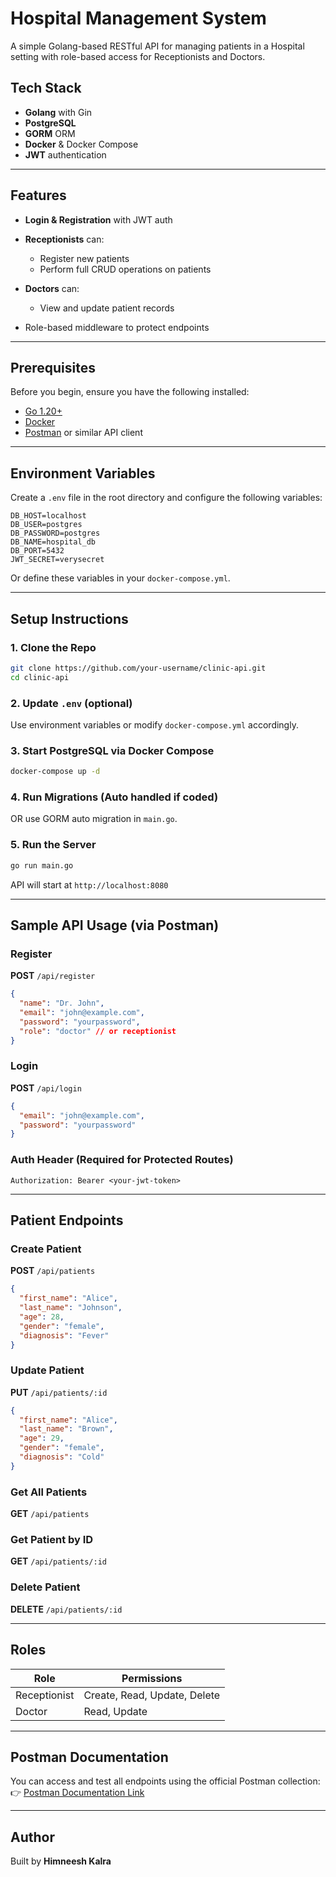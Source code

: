 # Hospital Management System

A simple Golang-based RESTful API for managing patients in a Hospital setting with role-based access for Receptionists and Doctors.

## Tech Stack

* **Golang** with Gin
* **PostgreSQL**
* **GORM** ORM
* **Docker** & Docker Compose
* **JWT** authentication

---

## Features

* **Login & Registration** with JWT auth
* **Receptionists** can:

  * Register new patients
  * Perform full CRUD operations on patients
* **Doctors** can:

  * View and update patient records
* Role-based middleware to protect endpoints

---

## Prerequisites

Before you begin, ensure you have the following installed:

* [Go 1.20+](https://golang.org/doc/install)
* [Docker](https://www.docker.com/products/docker-desktop)
* [Postman](https://www.postman.com/downloads/) or similar API client

---

## Environment Variables

Create a `.env` file in the root directory and configure the following variables:

```
DB_HOST=localhost
DB_USER=postgres
DB_PASSWORD=postgres
DB_NAME=hospital_db
DB_PORT=5432
JWT_SECRET=verysecret
```

Or define these variables in your `docker-compose.yml`.

---

## Setup Instructions

### 1. Clone the Repo

```bash
git clone https://github.com/your-username/clinic-api.git
cd clinic-api
```

### 2. Update `.env` (optional)

Use environment variables or modify `docker-compose.yml` accordingly.

### 3. Start PostgreSQL via Docker Compose

```bash
docker-compose up -d
```

### 4. Run Migrations (Auto handled if coded)

OR use GORM auto migration in `main.go`.

### 5. Run the Server

```bash
go run main.go
```

API will start at `http://localhost:8080`

---

## Sample API Usage (via Postman)

### Register

**POST** `/api/register`

```json
{
  "name": "Dr. John",
  "email": "john@example.com",
  "password": "yourpassword",
  "role": "doctor" // or receptionist
}
```

### Login

**POST** `/api/login`

```json
{
  "email": "john@example.com",
  "password": "yourpassword"
}
```

### Auth Header (Required for Protected Routes)

```
Authorization: Bearer <your-jwt-token>
```

---

## Patient Endpoints

### Create Patient

**POST** `/api/patients`

```json
{
  "first_name": "Alice",
  "last_name": "Johnson",
  "age": 28,
  "gender": "female",
  "diagnosis": "Fever"
}
```

### Update Patient

**PUT** `/api/patients/:id`

```json
{
  "first_name": "Alice",
  "last_name": "Brown",
  "age": 29,
  "gender": "female",
  "diagnosis": "Cold"
}
```

### Get All Patients

**GET** `/api/patients`

### Get Patient by ID

**GET** `/api/patients/:id`

### Delete Patient

**DELETE** `/api/patients/:id`

---

## Roles

| Role         | Permissions                  |
| ------------ | ---------------------------- |
| Receptionist | Create, Read, Update, Delete |
| Doctor       | Read, Update                 |

---

## Postman Documentation

You can access and test all endpoints using the official Postman collection:
👉 [Postman Documentation Link](https://documenter.getpostman.com/view/34567322/2sB2x8DqoU)

---

## Author

Built by **Himneesh Kalra**
